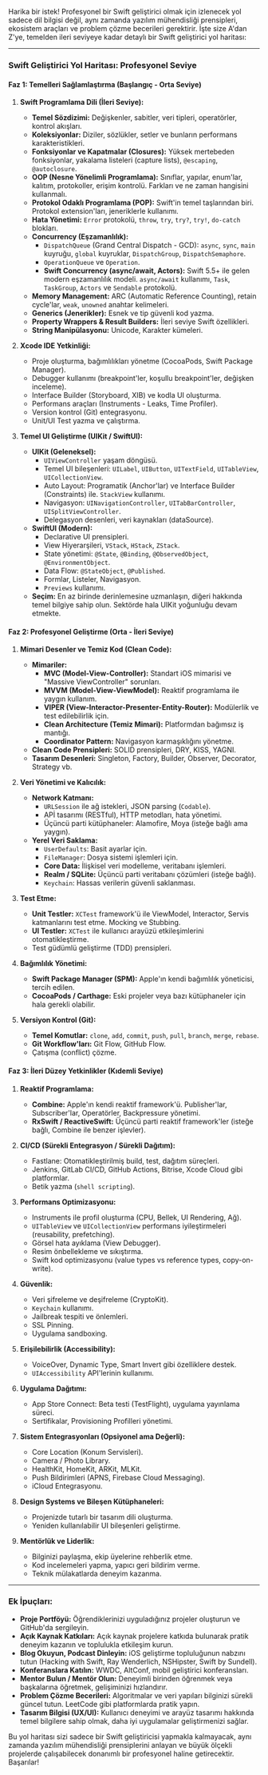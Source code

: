 Harika bir istek! Profesyonel bir Swift geliştirici olmak için izlenecek yol sadece dil bilgisi değil, aynı zamanda yazılım mühendisliği prensipleri, ekosistem araçları ve problem çözme becerileri gerektirir. İşte size A'dan Z'ye, temelden ileri seviyeye kadar detaylı bir Swift geliştirici yol haritası:

---

### **Swift Geliştirici Yol Haritası: Profesyonel Seviye**

#### **Faz 1: Temelleri Sağlamlaştırma (Başlangıç - Orta Seviye)**

1.  **Swift Programlama Dili (İleri Seviye):**
    *   **Temel Sözdizimi:** Değişkenler, sabitler, veri tipleri, operatörler, kontrol akışları.
    *   **Koleksiyonlar:** Diziler, sözlükler, setler ve bunların performans karakteristikleri.
    *   **Fonksiyonlar ve Kapatmalar (Closures):** Yüksek mertebeden fonksiyonlar, yakalama listeleri (capture lists), `@escaping`, `@autoclosure`.
    *   **OOP (Nesne Yönelimli Programlama):** Sınıflar, yapılar, enum'lar, kalıtım, protokoller, erişim kontrolü. Farkları ve ne zaman hangisini kullanmalı.
    *   **Protokol Odaklı Programlama (POP):** Swift'in temel taşlarından biri. Protokol extension'ları, jeneriklerle kullanımı.
    *   **Hata Yönetimi:** `Error` protokolü, `throw`, `try`, `try?`, `try!`, `do-catch` blokları.
    *   **Concurrency (Eşzamanlılık):**
        *   `DispatchQueue` (Grand Central Dispatch - GCD): `async`, `sync`, `main` kuyruğu, `global` kuyruklar, `DispatchGroup`, `DispatchSemaphore`.
        *   `OperationQueue` ve `Operation`.
        *   **Swift Concurrency (async/await, Actors):** Swift 5.5+ ile gelen modern eşzamanlılık modeli. `async/await` kullanımı, `Task`, `TaskGroup`, `Actors` ve `Sendable` protokolü.
    *   **Memory Management:** ARC (Automatic Reference Counting), retain cycle'lar, `weak`, `unowned` anahtar kelimeleri.
    *   **Generics (Jenerikler):** Esnek ve tip güvenli kod yazma.
    *   **Property Wrappers & Result Builders:** İleri seviye Swift özellikleri.
    *   **String Manipülasyonu:** Unicode, Karakter kümeleri.

2.  **Xcode IDE Yetkinliği:**
    *   Proje oluşturma, bağımlılıkları yönetme (CocoaPods, Swift Package Manager).
    *   Debugger kullanımı (breakpoint'ler, koşullu breakpoint'ler, değişken inceleme).
    *   Interface Builder (Storyboard, XIB) ve kodla UI oluşturma.
    *   Performans araçları (Instruments - Leaks, Time Profiler).
    *   Version kontrol (Git) entegrasyonu.
    *   Unit/UI Test yazma ve çalıştırma.

3.  **Temel UI Geliştirme (UIKit / SwiftUI):**
    *   **UIKit (Geleneksel):**
        *   `UIViewController` yaşam döngüsü.
        *   Temel UI bileşenleri: `UILabel`, `UIButton`, `UITextField`, `UITableView`, `UICollectionView`.
        *   Auto Layout: Programatik (Anchor'lar) ve Interface Builder (Constraints) ile. `StackView` kullanımı.
        *   Navigasyon: `UINavigationController`, `UITabBarController`, `UISplitViewController`.
        *   Delegasyon desenleri, veri kaynakları (dataSource).
    *   **SwiftUI (Modern):**
        *   Declarative UI prensipleri.
        *   View Hiyerarşileri, `VStack`, `HStack`, `ZStack`.
        *   State yönetimi: `@State`, `@Binding`, `@ObservedObject`, `@EnvironmentObject`.
        *   Data Flow: `@StateObject`, `@Published`.
        *   Formlar, Listeler, Navigasyon.
        *   `Previews` kullanımı.
    *   **Seçim:** En az birinde derinlemesine uzmanlaşın, diğeri hakkında temel bilgiye sahip olun. Sektörde hala UIKit yoğunluğu devam etmekte.

#### **Faz 2: Profesyonel Geliştirme (Orta - İleri Seviye)**

1.  **Mimari Desenler ve Temiz Kod (Clean Code):**
    *   **Mimariler:**
        *   **MVC (Model-View-Controller):** Standart iOS mimarisi ve "Massive ViewController" sorunları.
        *   **MVVM (Model-View-ViewModel):** Reaktif programlama ile yaygın kullanım.
        *   **VIPER (View-Interactor-Presenter-Entity-Router):** Modülerlik ve test edilebilirlik için.
        *   **Clean Architecture (Temiz Mimari):** Platformdan bağımsız iş mantığı.
        *   **Coordinator Pattern:** Navigasyon karmaşıklığını yönetme.
    *   **Clean Code Prensipleri:** SOLID prensipleri, DRY, KISS, YAGNI.
    *   **Tasarım Desenleri:** Singleton, Factory, Builder, Observer, Decorator, Strategy vb.

2.  **Veri Yönetimi ve Kalıcılık:**
    *   **Network Katmanı:**
        *   `URLSession` ile ağ istekleri, JSON parsing (`Codable`).
        *   APİ tasarımı (RESTful), HTTP metodları, hata yönetimi.
        *   Üçüncü parti kütüphaneler: Alamofire, Moya (isteğe bağlı ama yaygın).
    *   **Yerel Veri Saklama:**
        *   `UserDefaults`: Basit ayarlar için.
        *   `FileManager`: Dosya sistemi işlemleri için.
        *   **Core Data:** İlişkisel veri modelleme, veritabanı işlemleri.
        *   **Realm / SQLite:** Üçüncü parti veritabanı çözümleri (isteğe bağlı).
        *   `Keychain`: Hassas verilerin güvenli saklanması.

3.  **Test Etme:**
    *   **Unit Testler:** `XCTest` framework'ü ile ViewModel, Interactor, Servis katmanlarını test etme. Mocking ve Stubbing.
    *   **UI Testler:** `XCTest` ile kullanıcı arayüzü etkileşimlerini otomatikleştirme.
    *   Test güdümlü geliştirme (TDD) prensipleri.

4.  **Bağımlılık Yönetimi:**
    *   **Swift Package Manager (SPM):** Apple'ın kendi bağımlılık yöneticisi, tercih edilen.
    *   **CocoaPods / Carthage:** Eski projeler veya bazı kütüphaneler için hala gerekli olabilir.

5.  **Versiyon Kontrol (Git):**
    *   **Temel Komutlar:** `clone`, `add`, `commit`, `push`, `pull`, `branch`, `merge`, `rebase`.
    *   **Git Workflow'ları:** Git Flow, GitHub Flow.
    *   Çatışma (conflict) çözme.

#### **Faz 3: İleri Düzey Yetkinlikler (Kıdemli Seviye)**

1.  **Reaktif Programlama:**
    *   **Combine:** Apple'ın kendi reaktif framework'ü. Publisher'lar, Subscriber'lar, Operatörler, Backpressure yönetimi.
    *   **RxSwift / ReactiveSwift:** Üçüncü parti reaktif framework'ler (isteğe bağlı, Combine ile benzer işlevler).

2.  **CI/CD (Sürekli Entegrasyon / Sürekli Dağıtım):**
    *   Fastlane: Otomatikleştirilmiş build, test, dağıtım süreçleri.
    *   Jenkins, GitLab CI/CD, GitHub Actions, Bitrise, Xcode Cloud gibi platformlar.
    *   Betik yazma (`shell scripting`).

3.  **Performans Optimizasyonu:**
    *   Instruments ile profil oluşturma (CPU, Bellek, UI Rendering, Ağ).
    *   `UITableView` ve `UICollectionView` performans iyileştirmeleri (reusability, prefetching).
    *   Görsel hata ayıklama (View Debugger).
    *   Resim önbellekleme ve sıkıştırma.
    *   Swift kod optimizasyonu (value types vs reference types, copy-on-write).

4.  **Güvenlik:**
    *   Veri şifreleme ve deşifreleme (CryptoKit).
    *   `Keychain` kullanımı.
    *   Jailbreak tespiti ve önlemleri.
    *   SSL Pinning.
    *   Uygulama sandboxing.

5.  **Erişilebilirlik (Accessibility):**
    *   VoiceOver, Dynamic Type, Smart Invert gibi özelliklere destek.
    *   `UIAccessibility` API'lerinin kullanımı.

6.  **Uygulama Dağıtımı:**
    *   App Store Connect: Beta testi (TestFlight), uygulama yayınlama süreci.
    *   Sertifikalar, Provisioning Profilleri yönetimi.

7.  **Sistem Entegrasyonları (Opsiyonel ama Değerli):**
    *   Core Location (Konum Servisleri).
    *   Camera / Photo Library.
    *   HealthKit, HomeKit, ARKit, MLKit.
    *   Push Bildirimleri (APNS, Firebase Cloud Messaging).
    *   iCloud Entegrasyonu.

8.  **Design Systems ve Bileşen Kütüphaneleri:**
    *   Projenizde tutarlı bir tasarım dili oluşturma.
    *   Yeniden kullanılabilir UI bileşenleri geliştirme.

9.  **Mentörlük ve Liderlik:**
    *   Bilginizi paylaşma, ekip üyelerine rehberlik etme.
    *   Kod incelemeleri yapma, yapıcı geri bildirim verme.
    *   Teknik mülakatlarda deneyim kazanma.

---

### **Ek İpuçları:**

*   **Proje Portföyü:** Öğrendiklerinizi uyguladığınız projeler oluşturun ve GitHub'da sergileyin.
*   **Açık Kaynak Katkıları:** Açık kaynak projelere katkıda bulunarak pratik deneyim kazanın ve toplulukla etkileşim kurun.
*   **Blog Okuyun, Podcast Dinleyin:** iOS geliştirme topluluğunun nabzını tutun (Hacking with Swift, Ray Wenderlich, NSHipster, Swift by Sundell).
*   **Konferanslara Katılın:** WWDC, AltConf, mobil geliştirici konferansları.
*   **Mentor Bulun / Mentör Olun:** Deneyimli birinden öğrenmek veya başkalarına öğretmek, gelişiminizi hızlandırır.
*   **Problem Çözme Becerileri:** Algoritmalar ve veri yapıları bilginizi sürekli güncel tutun. LeetCode gibi platformlarda pratik yapın.
*   **Tasarım Bilgisi (UX/UI):** Kullanıcı deneyimi ve arayüz tasarımı hakkında temel bilgilere sahip olmak, daha iyi uygulamalar geliştirmenizi sağlar.

Bu yol haritası sizi sadece bir Swift geliştiricisi yapmakla kalmayacak, aynı zamanda yazılım mühendisliği prensiplerini anlayan ve büyük ölçekli projelerde çalışabilecek donanımlı bir profesyonel haline getirecektir. Başarılar! 
